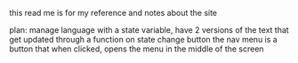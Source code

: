 this read me is for my reference and notes about the site

plan:
manage language with a state variable, have 2 versions of the text that get updated through a function on state change button
the nav menu is a button that when clicked, opens the menu in the middle of the screen
